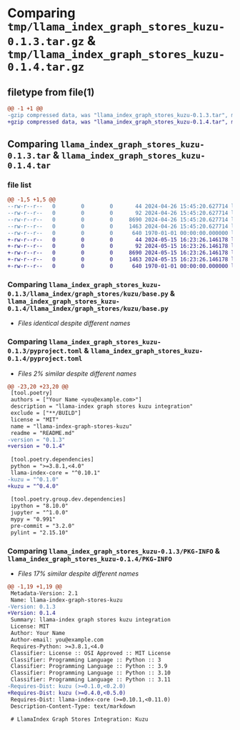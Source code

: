 # Comparing `tmp/llama_index_graph_stores_kuzu-0.1.3.tar.gz` & `tmp/llama_index_graph_stores_kuzu-0.1.4.tar.gz`

## filetype from file(1)

```diff
@@ -1 +1 @@
-gzip compressed data, was "llama_index_graph_stores_kuzu-0.1.3.tar", max compression
+gzip compressed data, was "llama_index_graph_stores_kuzu-0.1.4.tar", max compression
```

## Comparing `llama_index_graph_stores_kuzu-0.1.3.tar` & `llama_index_graph_stores_kuzu-0.1.4.tar`

### file list

```diff
@@ -1,5 +1,5 @@
--rw-r--r--   0        0        0       44 2024-04-26 15:45:20.627714 llama_index_graph_stores_kuzu-0.1.3/README.md
--rw-r--r--   0        0        0       92 2024-04-26 15:45:20.627714 llama_index_graph_stores_kuzu-0.1.3/llama_index/graph_stores/kuzu/__init__.py
--rw-r--r--   0        0        0     8690 2024-04-26 15:45:20.627714 llama_index_graph_stores_kuzu-0.1.3/llama_index/graph_stores/kuzu/base.py
--rw-r--r--   0        0        0     1463 2024-04-26 15:45:20.627714 llama_index_graph_stores_kuzu-0.1.3/pyproject.toml
--rw-r--r--   0        0        0      640 1970-01-01 00:00:00.000000 llama_index_graph_stores_kuzu-0.1.3/PKG-INFO
+-rw-r--r--   0        0        0       44 2024-05-15 16:23:26.146178 llama_index_graph_stores_kuzu-0.1.4/README.md
+-rw-r--r--   0        0        0       92 2024-05-15 16:23:26.146178 llama_index_graph_stores_kuzu-0.1.4/llama_index/graph_stores/kuzu/__init__.py
+-rw-r--r--   0        0        0     8690 2024-05-15 16:23:26.146178 llama_index_graph_stores_kuzu-0.1.4/llama_index/graph_stores/kuzu/base.py
+-rw-r--r--   0        0        0     1463 2024-05-15 16:23:26.146178 llama_index_graph_stores_kuzu-0.1.4/pyproject.toml
+-rw-r--r--   0        0        0      640 1970-01-01 00:00:00.000000 llama_index_graph_stores_kuzu-0.1.4/PKG-INFO
```

### Comparing `llama_index_graph_stores_kuzu-0.1.3/llama_index/graph_stores/kuzu/base.py` & `llama_index_graph_stores_kuzu-0.1.4/llama_index/graph_stores/kuzu/base.py`

 * *Files identical despite different names*

### Comparing `llama_index_graph_stores_kuzu-0.1.3/pyproject.toml` & `llama_index_graph_stores_kuzu-0.1.4/pyproject.toml`

 * *Files 2% similar despite different names*

```diff
@@ -23,20 +23,20 @@
 [tool.poetry]
 authors = ["Your Name <you@example.com>"]
 description = "llama-index graph stores kuzu integration"
 exclude = ["**/BUILD"]
 license = "MIT"
 name = "llama-index-graph-stores-kuzu"
 readme = "README.md"
-version = "0.1.3"
+version = "0.1.4"
 
 [tool.poetry.dependencies]
 python = ">=3.8.1,<4.0"
 llama-index-core = "^0.10.1"
-kuzu = "^0.1.0"
+kuzu = "^0.4.0"
 
 [tool.poetry.group.dev.dependencies]
 ipython = "8.10.0"
 jupyter = "^1.0.0"
 mypy = "0.991"
 pre-commit = "3.2.0"
 pylint = "2.15.10"
```

### Comparing `llama_index_graph_stores_kuzu-0.1.3/PKG-INFO` & `llama_index_graph_stores_kuzu-0.1.4/PKG-INFO`

 * *Files 17% similar despite different names*

```diff
@@ -1,19 +1,19 @@
 Metadata-Version: 2.1
 Name: llama-index-graph-stores-kuzu
-Version: 0.1.3
+Version: 0.1.4
 Summary: llama-index graph stores kuzu integration
 License: MIT
 Author: Your Name
 Author-email: you@example.com
 Requires-Python: >=3.8.1,<4.0
 Classifier: License :: OSI Approved :: MIT License
 Classifier: Programming Language :: Python :: 3
 Classifier: Programming Language :: Python :: 3.9
 Classifier: Programming Language :: Python :: 3.10
 Classifier: Programming Language :: Python :: 3.11
-Requires-Dist: kuzu (>=0.1.0,<0.2.0)
+Requires-Dist: kuzu (>=0.4.0,<0.5.0)
 Requires-Dist: llama-index-core (>=0.10.1,<0.11.0)
 Description-Content-Type: text/markdown
 
 # LlamaIndex Graph Stores Integration: Kuzu
```

